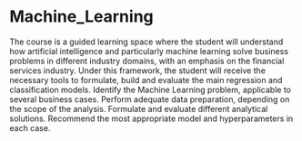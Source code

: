 # **Machine_Learning**
The course is a guided learning space where the student will understand how artificial intelligence and particularly machine learning solve business problems in different industry domains, with an emphasis on the financial services industry. Under this framework, the student will receive the necessary tools to formulate, build and evaluate the main regression and classification models.
Identify the Machine Learning problem, applicable to several business cases.
Perform adequate data preparation, depending on the scope of the analysis.
Formulate and evaluate different analytical solutions. Recommend the most appropriate model and hyperparameters in each case.
